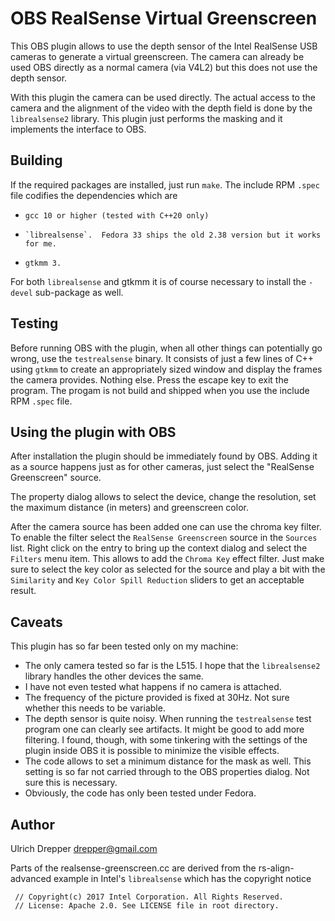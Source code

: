 OBS RealSense Virtual Greenscreen
=================================

This OBS plugin allows to use the depth sensor of the Intel RealSense USB cameras to
generate a virtual greenscreen.  The camera can already be used OBS directly as a
normal camera (via V4L2) but this does not use the depth sensor.

With this plugin the camera can be used directly.  The actual access to the camera
and the alignment of the video with the depth field is done by the `librealsense2`
library.  This plugin just performs the masking and it implements the interface to
OBS.


Building
--------

If the required packages are installed, just run `make`.  The include RPM `.spec`
file codifies the dependencies which are
-     gcc 10 or higher (tested with C++20 only)
-     `librealsense`.  Fedora 33 ships the old 2.38 version but it works for me.
-     gtkmm 3.

For both `librealsense` and gtkmm it is of course necessary to install the `-devel`
sub-package as well.


Testing
-------

Before running OBS with the plugin, when all other things can potentially go wrong,
use the `testrealsense` binary.  It consists of just a few lines of C++ using
`gtkmm` to create an appropriately sized window and display the frames the camera
provides.  Nothing else.  Press the escape key to exit the program.  The progam
is not build and shipped when you use the include RPM `.spec` file.


Using the plugin with OBS
-------------------------

After installation the plugin should be immediately found by OBS.  Adding it as a source happens
just as for other cameras, just select the "RealSense Greenscreen" source.

The property dialog allows to select the device, change the resolution, set the
maximum distance (in meters) and greenscreen color.

After the camera source has been added one can use the chroma key filter.  To enable
the filter select the `RealSense Greenscreen` source in the `Sources` list.  Right
click on the entry to bring up the context dialog and select the `Filters` menu item.
This allows to add the `Chroma Key` effect filter.  Just make sure to select the
key color as selected for the source and play a bit with the `Similarity` and
`Key Color Spill Reduction` sliders to get an acceptable result.



Caveats
-------

This plugin has so far been tested only on my machine:

-    The only camera tested so far is the L515.  I hope that the `librealsense2`
     library handles the other devices the same.
-    I have not even tested what happens if no camera is attached.
-    The frequency of the picture provided is fixed at 30Hz.  Not sure
     whether this needs to be variable.
-    The depth sensor is quite noisy.  When running the `testrealsense`
     test program one can clearly see artifacts.  It might be good to
     add more filtering.  I found, though, with some tinkering with
     the settings of the plugin inside OBS it is possible to minimize
     the visible effects.
-    The code allows to set a minimum distance for the mask as well.  This
     setting is so far not carried through to the OBS properties dialog.
     Not sure this is necessary.
-    Obviously, the code has only been tested under Fedora.


Author
------
Ulrich Drepper <drepper@gmail.com>

Parts of the realsense-greenscreen.cc are derived from the rs-align-advanced
example in Intel's `librealsense` which has the copyright notice

     // Copyright(c) 2017 Intel Corporation. All Rights Reserved.
     // License: Apache 2.0. See LICENSE file in root directory.
